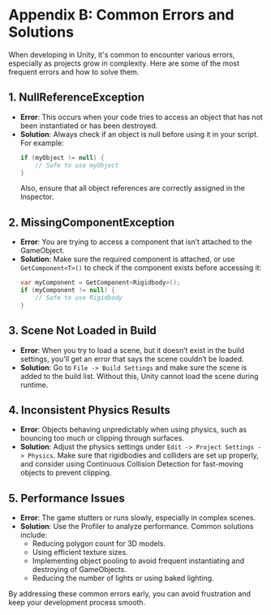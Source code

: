 # **Appendix B: Common Errors and Solutions**

When developing in Unity, it's common to encounter various errors, especially as projects grow in complexity. Here are some of the most frequent errors and how to solve them.

## **1. NullReferenceException**
- **Error**: This occurs when your code tries to access an object that has not been instantiated or has been destroyed.
- **Solution**: Always check if an object is null before using it in your script. For example:
  ```csharp
  if (myObject != null) {
      // Safe to use myObject
  }
  ```
  Also, ensure that all object references are correctly assigned in the Inspector.

## **2. MissingComponentException**
- **Error**: You are trying to access a component that isn’t attached to the GameObject.
- **Solution**: Make sure the required component is attached, or use `GetComponent<T>()` to check if the component exists before accessing it:
  ```csharp
  var myComponent = GetComponent<Rigidbody>();
  if (myComponent != null) {
      // Safe to use Rigidbody
  }
  ```

## **3. Scene Not Loaded in Build**
- **Error**: When you try to load a scene, but it doesn’t exist in the build settings, you'll get an error that says the scene couldn’t be loaded.
- **Solution**: Go to `File -> Build Settings` and make sure the scene is added to the build list. Without this, Unity cannot load the scene during runtime.

## **4. Inconsistent Physics Results**
- **Error**: Objects behaving unpredictably when using physics, such as bouncing too much or clipping through surfaces.
- **Solution**: Adjust the physics settings under `Edit -> Project Settings -> Physics`. Make sure that rigidbodies and colliders are set up properly, and consider using Continuous Collision Detection for fast-moving objects to prevent clipping.

## **5. Performance Issues**
- **Error**: The game stutters or runs slowly, especially in complex scenes.
- **Solution**: Use the Profiler to analyze performance. Common solutions include:
  - Reducing polygon count for 3D models.
  - Using efficient texture sizes.
  - Implementing object pooling to avoid frequent instantiating and destroying of GameObjects.
  - Reducing the number of lights or using baked lighting.

By addressing these common errors early, you can avoid frustration and keep your development process smooth.
